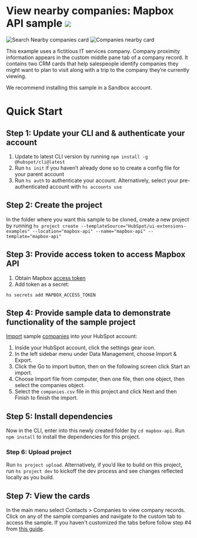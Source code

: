 # View nearby companies: Mapbox API sample ![](https://badgen.net/badge/JS/JavaScript/blue)
![Search Nearby companies card](https://github.com/HubSpot/ui-extensions-examples/assets/110251572/9b1f79a1-7378-48ae-a973-3574f9174bea)
![Companies nearby card](https://github.com/HubSpot/ui-extensions-examples/assets/110251572/d9e1ea3f-1cd1-4503-8a75-03a484fb730a)


This example uses a fictitious IT services company. Company proximity information appears in the custom middle pane tab of a company record. It contains two CRM cards that help salespeople identify companies they might want to plan to visit along with a trip to the company they’re currently viewing.

We recommend installing this sample in a Sandbox account.

# Quick Start

## Step 1: Update your CLI and & authenticate your account

1. Update to latest CLI version by running `npm install -g @hubspot/cli@latest`
2. Run `hs init` if you haven’t already done so to create a config file for your parent account
3. Run `hs auth` to authenticate your account. Alternatively, select your pre-authenticated account with `hs accounts use`

## Step 2: Create the project

In the folder where you want this sample to be cloned, create a new project by running `hs project create --templateSource="HubSpot/ui-extensions-examples" --location="mapbox-api" --name="mapbox-api" --template="mapbox-api"`

## Step 3: Provide access token to access Mapbox API

1. Obtain Mapbox [access token](https://docs.mapbox.com/help/getting-started/access-tokens/)
2. Add token as a secret:

```
hs secrets add MAPBOX_ACCESS_TOKEN
```

## Step 4: Provide sample data to demonstrate functionality of the sample project

[Import](https://knowledge.hubspot.com/crm-setup/import-objects) sample [companies](./companies.csv) into your HubSpot account:

1. Inside your HubSpot account, click the settings gear icon.
2. In the left sidebar menu under Data Management, choose Import & Export.
3. Click the Go to import button, then on the following screen click Start an import.
4. Choose Import file from computer, then one file, then one object, then select the companies object.
5. Select the `companies.csv` file in this project and click Next and then Finish to finish the import.

## Step 5: Install dependencies

Now in the CLI, enter into this newly created folder by `cd mapbox-api`. Run `npm install` to install the dependencies for this project.

### Step 6: Upload project

Run `hs project upload`. Alternatively, if you’d like to build on this project, run `hs project dev` to kickoff the dev process and see changes reflected locally as you build.

## Step 7: View the cards

In the main menu select Contacts > Companies to view company records. Click on any of the sample companies and navigate to the custom tab to access the sample.
If you haven't customized the tabs before follow step #4 from [this guide](https://developers.hubspot.com/docs/platform/ui-extensions-quickstart).

